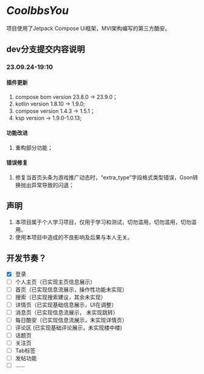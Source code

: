 # *CoolbbsYou*
项目使用了Jetpack Compose Ui框架，MVI架构编写的第三方酷安。

## dev分支提交内容说明
### 23.09.24-19:10
#### 插件更新
1. compose bom version 23.8.0 -> 23.9.0；
2. kotlin version 1.8.10 -> 1.9.0;
3. compose version 1.4.3 -> 1.5.1；
4. ksp version -> 1.9.0-1.0.13;
#### 功能改进
1. 重构部分功能；
#### 错误修复
1. 修复当首页头条为游戏推广动态时，“extra_type”字段格式类型错误，Gson转换抛出异常导致的闪退；

## 声明
1. 本项目属于个人学习项目，仅用于学习和测试，切勿滥用，切勿滥用，切勿滥用。
2. 使用本项目中造成的不良影响及后果与本人无关。

## 开发节奏？
- [X] 登录
- [ ] 个人主页（已实现主页信息展示）
- [ ] 首页（已实现信息流展示，操作性功能未实现）
- [ ] 搜索（已实现搜索建议，其余未实现）
- [ ] 详情页（已实现基础信息展示，UI在调整）
- [ ] 消息页（已实现信息流展示， 未实现跳转）
- [ ] 每日酷安（已实现信息流展示，未实现详情页）
- [ ] 评论区 (已实现基础评论展示，未实现楼中楼)
- [ ] 话题页
- [ ] 关注页
- [ ] Tab标签
- [ ] 发帖功能
- [ ] ......
